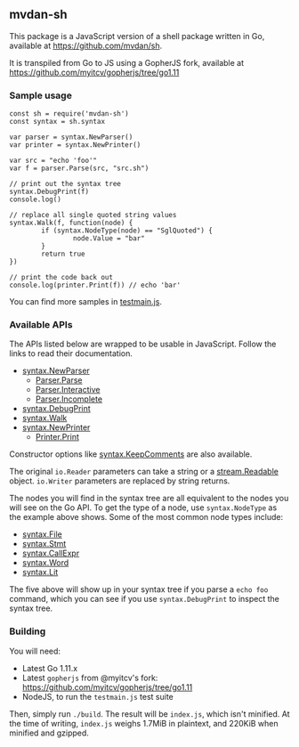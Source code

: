 ## mvdan-sh

This package is a JavaScript version of a shell package written in Go, available
at https://github.com/mvdan/sh.

It is transpiled from Go to JS using a GopherJS fork, available at
https://github.com/myitcv/gopherjs/tree/go1.11

### Sample usage

```
const sh = require('mvdan-sh')
const syntax = sh.syntax

var parser = syntax.NewParser()
var printer = syntax.NewPrinter()

var src = "echo 'foo'"
var f = parser.Parse(src, "src.sh")

// print out the syntax tree
syntax.DebugPrint(f)
console.log()

// replace all single quoted string values
syntax.Walk(f, function(node) {
        if (syntax.NodeType(node) == "SglQuoted") {
                node.Value = "bar"
        }
        return true
})

// print the code back out
console.log(printer.Print(f)) // echo 'bar'
```

You can find more samples in
[testmain.js](https://github.com/mvdan/sh/blob/master/_js/testmain.js).

### Available APIs

The APIs listed below are wrapped to be usable in JavaScript. Follow the links
to read their documentation.

* [syntax.NewParser](https://godoc.org/mvdan.cc/sh/syntax#NewParser)
  - [Parser.Parse](https://godoc.org/mvdan.cc/sh/syntax#Parser.Parse)
  - [Parser.Interactive](https://godoc.org/mvdan.cc/sh/syntax#Parser.Interactive)
  - [Parser.Incomplete](https://godoc.org/mvdan.cc/sh/syntax#Parser.Incomplete)
* [syntax.DebugPrint](https://godoc.org/mvdan.cc/sh/syntax#DebugPrint)
* [syntax.Walk](https://godoc.org/mvdan.cc/sh/syntax#Walk)
* [syntax.NewPrinter](https://godoc.org/mvdan.cc/sh/syntax#NewPrinter)
  - [Printer.Print](https://godoc.org/mvdan.cc/sh/syntax#Printer.Print)

Constructor options like
[syntax.KeepComments](https://godoc.org/mvdan.cc/sh/syntax#KeepComments) are
also available.

The original `io.Reader` parameters can take a string or a
[stream.Readable](https://nodejs.org/api/stream.html#stream_class_stream_readable)
object. `io.Writer` parameters are replaced by string returns.

The nodes you will find in the syntax tree are all equivalent to the nodes you
will see on the Go API. To get the type of a node, use `syntax.NodeType` as the
example above shows. Some of the most common node types include:

* [syntax.File](https://godoc.org/mvdan.cc/sh/syntax#File)
* [syntax.Stmt](https://godoc.org/mvdan.cc/sh/syntax#Stmt)
* [syntax.CallExpr](https://godoc.org/mvdan.cc/sh/syntax#CallExpr)
* [syntax.Word](https://godoc.org/mvdan.cc/sh/syntax#Word)
* [syntax.Lit](https://godoc.org/mvdan.cc/sh/syntax#Lit)

The five above will show up in your syntax tree if you parse a `echo foo`
command, which you can see if you use `syntax.DebugPrint` to inspect the syntax
tree.

### Building

You will need:

* Latest Go 1.11.x
* Latest `gopherjs` from @myitcv's fork: https://github.com/myitcv/gopherjs/tree/go1.11
* NodeJS, to run the `testmain.js` test suite

Then, simply run `./build`. The result will be `index.js`, which isn't minified.
At the time of writing, `index.js` weighs 1.7MiB in plaintext, and 220KiB when
minified and gzipped.

